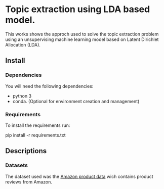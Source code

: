 # Topic extraction using LDA based model.

This works shows the approch used to solve the topic extraction problem using an unsupervising machine learning model based on Latent Dirichlet Allocation (LDA).

## Install

### Dependencies

You will need the following dependencies:
- python 3
- conda. (Optional for environment creation and management)

### Requirements

To install the requirements run:

pip install -r requirements.txt

## Descriptions

### Datasets

The dataset used was the [Amazon product data](http://jmcauley.ucsd.edu/data/amazon/) wich contains product reviews from Amazon.


